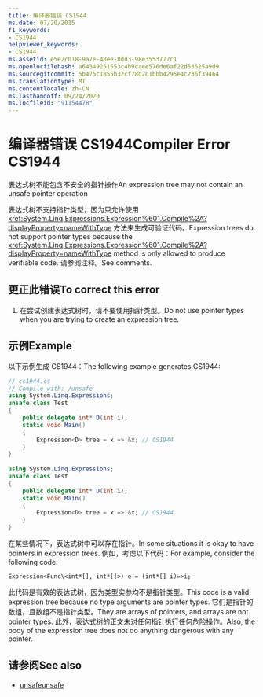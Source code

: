 ```yaml
---
title: 编译器错误 CS1944
ms.date: 07/20/2015
f1_keywords:
- CS1944
helpviewer_keywords:
- CS1944
ms.assetid: e5e2c018-9a7e-48ee-8dd3-98e3553777c1
ms.openlocfilehash: a64349251553c4b9caee576de6af22d63625a9d9
ms.sourcegitcommit: 5b475c1855b32cf78d2d1bbb4295e4c236f39464
ms.translationtype: MT
ms.contentlocale: zh-CN
ms.lasthandoff: 09/24/2020
ms.locfileid: "91154478"
---
```

# <a name="compiler-error-cs1944"></a><span data-ttu-id="8527c-102">编译器错误 CS1944</span><span class="sxs-lookup"><span data-stu-id="8527c-102">Compiler Error CS1944</span></span>

<span data-ttu-id="8527c-103">表达式树不能包含不安全的指针操作</span><span class="sxs-lookup"><span data-stu-id="8527c-103">An expression tree may not contain an unsafe pointer operation</span></span>  
  
 <span data-ttu-id="8527c-104">表达式树不支持指针类型，因为只允许使用 <xref:System.Linq.Expressions.Expression%601.Compile%2A?displayProperty=nameWithType> 方法来生成可验证代码。</span><span class="sxs-lookup"><span data-stu-id="8527c-104">Expression trees do not support pointer types because the <xref:System.Linq.Expressions.Expression%601.Compile%2A?displayProperty=nameWithType> method is only allowed to produce verifiable code.</span></span> <span data-ttu-id="8527c-105">请参阅注释。</span><span class="sxs-lookup"><span data-stu-id="8527c-105">See comments.</span></span>  
  
## <a name="to-correct-this-error"></a><span data-ttu-id="8527c-106">更正此错误</span><span class="sxs-lookup"><span data-stu-id="8527c-106">To correct this error</span></span>  
  
1. <span data-ttu-id="8527c-107">在尝试创建表达式树时，请不要使用指针类型。</span><span class="sxs-lookup"><span data-stu-id="8527c-107">Do not use pointer types when you are trying to create an expression tree.</span></span>  
  
## <a name="example"></a><span data-ttu-id="8527c-108">示例</span><span class="sxs-lookup"><span data-stu-id="8527c-108">Example</span></span>  

 <span data-ttu-id="8527c-109">以下示例生成 CS1944：</span><span class="sxs-lookup"><span data-stu-id="8527c-109">The following example generates CS1944:</span></span>  
  
```csharp  
// cs1944.cs  
// Compile with: /unsafe  
using System.Linq.Expressions;  
unsafe class Test  
{  
    public delegate int* D(int i);  
    static void Main()  
    {  
        Expression<D> tree = x => &x; // CS1944  
    }  
}  
  
using System.Linq.Expressions;  
unsafe class Test  
{  
    public delegate int* D(int i);  
    static void Main()  
    {  
        Expression<D> tree = x => &x; // CS1944  
    }  
}  
```  
  
 <span data-ttu-id="8527c-110">在某些情况下，表达式树中可以存在指针。</span><span class="sxs-lookup"><span data-stu-id="8527c-110">In some situations it is okay to have pointers in expression trees.</span></span> <span data-ttu-id="8527c-111">例如，考虑以下代码：</span><span class="sxs-lookup"><span data-stu-id="8527c-111">For example, consider the following code:</span></span>  
  
 `Expression<Func\<int*[], int*[]>) e = (int*[] i)=>i;`  
  
 <span data-ttu-id="8527c-112">此代码是有效的表达式树，因为类型实参均不是指针类型。</span><span class="sxs-lookup"><span data-stu-id="8527c-112">This code is a valid expression tree because no type arguments are pointer types.</span></span> <span data-ttu-id="8527c-113">它们是指针的数组，且数组不是指针类型。</span><span class="sxs-lookup"><span data-stu-id="8527c-113">They are arrays of pointers, and arrays are not pointer types.</span></span> <span data-ttu-id="8527c-114">此外，表达式树的正文未对任何指针执行任何危险操作。</span><span class="sxs-lookup"><span data-stu-id="8527c-114">Also, the body of the expression tree does not do anything dangerous with any pointer.</span></span>  
  
## <a name="see-also"></a><span data-ttu-id="8527c-115">请参阅</span><span class="sxs-lookup"><span data-stu-id="8527c-115">See also</span></span>

- [<span data-ttu-id="8527c-116">unsafe</span><span class="sxs-lookup"><span data-stu-id="8527c-116">unsafe</span></span>](../language-reference/keywords/unsafe.md)
